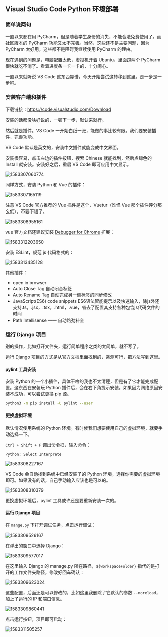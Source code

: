 ## Visual Studio Code Python 环境部署

### 简单说两句

一直以来都在用 PyCharm，但是随着学生身份的消失，不能合法免费使用了。而社区版本的 PyCharm 功能又太不完善。当然，这些还不是主要问题，因为 PyCharm 太好用，这些都不是阻碍我继续使用 PyCharm 的理由。

现在遇到的问题是，电脑配置太低，虚拟机开着 Ubuntu，里面跑两个 PyCharm 很快就吃不消了。看着进度条一卡一卡的，十分闹心。

一直以来就听说 VS Code 这东西靠谱，今天开始尝试这转移到这里。走一步是一步吧。

### 安装客户端和插件

下载链接：https://code.visualstudio.com/Download

安装的话都没啥好说的，一顿下一步，默认来就行。

然后就是插件。VS Code 一开始白纸一张，能做的事比较有限。我们要安装插件，完善功能。

VS Code 默认是英文的，安装中文插件就能变成中文界面。

安装很容易，点击左边的插件按钮，搜索 Chinese 就能找到，然后点绿色的 Install 就安装。安装好之后，重启 VS Code 即可应用中文显示。

![1583307060774](vs-code-python.assets/1583307060774.png)

同样方式，安装 Python 和 Vue 的插件：

![1583307165119](vs-code-python.assets/1583307165119.png)

注意 VS Code 官方推荐的 Vue 插件是这个，Vuetur（难怪 Vue 那个插件评分那么低），不要下错了。

![1583308955161](vs-code-python.assets/1583308955161.png)

vue 官方文档还建议安装 [Debugger for Chrome](https://marketplace.visualstudio.com/items?itemName=msjsdiag.debugger-for-chrome) 扩展：

![1583312203650](vs-code-python.assets/1583312203650.png)

安装 ESLint，规范 js 代码格式的：

![1583313435128](vs-code-python.assets/1583313435128.png)

其他插件：

- open in browser
- Auto Close Tag 自动闭合标签
- Auto Rename Tag 自动完成另一侧标签的同步修改
- JavaScript(ES6) code snippets ES6语法智能提示以及快速输入，除js外还支持.ts，.jsx，.tsx，.html，.vue，省去了配置其支持各种包含js代码文件的时间
- Path Intellisense —— 自动路劲补全

### 运行 Django 项目

别的操作，比如打开文件夹，运行简单程序之类的太简单，就不写了。

运行 Django 项目的方式是从官方文档里面找到的，亲测可行，把方法写到这里。

#### pylint 工具安装

安装 Python 的一个小插件，具体干啥的我也不太清楚，但是有了它才能完成配置。这东西在安装玩 Python 插件后，会在右下角提示安装。如果因为网络原因安装不成功，可以尝试更换 pip 源。

```bash
python3 -m pip install -U pylint --user
```

#### 更换虚拟环境

默认情况使用系统的 Python 环境。有时候我们想要使用自己的虚拟环境，就要手动选择一下。

`Ctrl + Shift + P` 调出命令框，输入命令：

```
Python: Select Interprete
```

![1583308227167](vs-code-python.assets/1583308227167.png)

VS Code 会自动找到系统中已经安装了的 Python 环境，选择你需要的虚拟环境即可。如果没有的话，自己手动输入应该也是可以的。

![1583308310379](vs-code-python.assets/1583308310379.png)

更换虚拟环境后，pylint 工具或许还是要重新安装一次的。

#### 运行 Django 项目

在 `mange.py` 下打开调试任务，点击运行调试：

![1583309526167](vs-code-python.assets/1583309526167.png)

在弹出的窗口中选择 Django：

![1583309577017](vs-code-python.assets/1583309577017.png)

在这里输入 Django 的 manage.py 所在路径，`${workspaceFolder}` 指代的是打开的工作文件夹路径，修改好回车确认：

![1583309623024](vs-code-python.assets/1583309623024.png)

这些配置，后面还是可以修改的，比如这里我删除了它默认的参数 `--noreload`，加上了运行的 IP 和端口信息。

![1583309860441](vs-code-python.assets/1583309860441.png)

点击运行按钮，项目即可启动：

![1583311505257](vs-code-python.assets/1583311505257.png)

